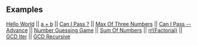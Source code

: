 <span></span>
## Examples
[Hello World](./helloworld) ||
[a + b](./a_plus_b) ||
[Can I Pass ?](./canIpass) ||
[Max Of Three Numbers](./maxOfThreeNumbers) ||
[Can I Pass -- Advance](./canIpassAdv) ||
[Number Guessing Game](./NumberGuessingGame) ||
[Sum Of Numbers](./sumOfNumbers) ||
[n!(Factorial)](./Factorial) ||
[GCD Iter](./gcdIter) ||
[GCD Recursive](./gcdRecu)

